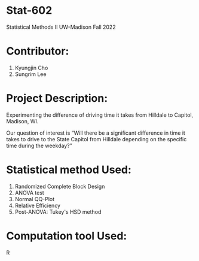 # Stat-602
Statistical Methods II 
UW-Madison Fall 2022

# Contributor: 
1. Kyungjin Cho
2. Sungrim Lee


# Project Description:
Experimenting the difference of driving time it takes from Hilldale to Capitol, Madison, WI.

Our question of interest is “Will there be a significant difference in time it takes to drive to the State Capitol from Hilldale depending on the specific time during the weekday?”


# Statistical method Used:
1. Randomized Complete Block Design
2. ANOVA test
3. Normal QQ-Plot 
4. Relative Efficiency
5. Post-ANOVA: Tukey's HSD method 

# Computation tool Used:
R
